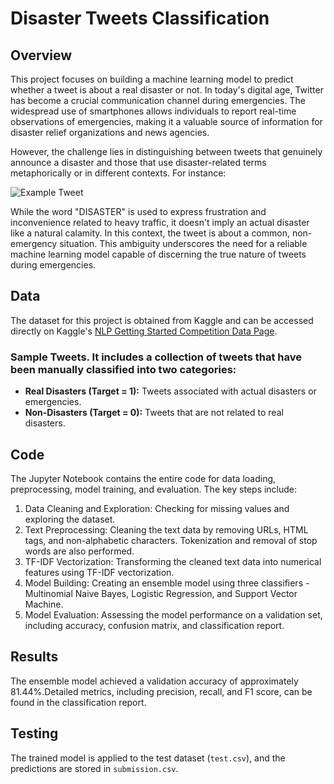 # Disaster Tweets Classification

## Overview
This project focuses on building a machine learning model to predict whether a tweet is about a real disaster or not. In today's digital age, Twitter has become a crucial communication channel during emergencies. The widespread use of smartphones allows individuals to report real-time observations of emergencies, making it a valuable source of information for disaster relief organizations and news agencies.

However, the challenge lies in distinguishing between tweets that genuinely announce a disaster and those that use disaster-related terms metaphorically or in different contexts. For instance:

![Example Tweet](https://imgur.com/a/ji0e6CM)

While the word "DISASTER" is used to express frustration and inconvenience related to heavy traffic, it doesn't imply an actual disaster like a natural calamity. In this context, the tweet is about a common, non-emergency situation. 
This ambiguity underscores the need for a reliable machine learning model capable of discerning the true nature of tweets during emergencies.

## Data
The dataset for this project is obtained from Kaggle and can be accessed directly on Kaggle's [NLP Getting Started Competition Data Page](https://www.kaggle.com/competitions/nlp-getting-started/data?select=train.csv).

### Sample Tweets. It includes a collection of tweets that have been manually classified into two categories:

- **Real Disasters (Target = 1):** Tweets associated with actual disasters or emergencies.
- **Non-Disasters (Target = 0):** Tweets that are not related to real disasters.


## Code
The Jupyter Notebook contains the entire code for data loading, preprocessing, model training, and evaluation. The key steps include:

1. Data Cleaning and Exploration: Checking for missing values and exploring the dataset.
2. Text Preprocessing: Cleaning the text data by removing URLs, HTML tags, and non-alphabetic characters. Tokenization and removal of stop words are also performed.
3. TF-IDF Vectorization: Transforming the cleaned text data into numerical features using TF-IDF vectorization.
4. Model Building: Creating an ensemble model using three classifiers - Multinomial Naive Bayes, Logistic Regression, and Support Vector Machine.
5. Model Evaluation: Assessing the model performance on a validation set, including accuracy, confusion matrix, and classification report.

## Results
The ensemble model achieved a validation accuracy of approximately 81.44%.Detailed metrics, including precision, recall, and F1 score, can be found in the classification report.

## Testing
The trained model is applied to the test dataset (`test.csv`), and the predictions are stored in `submission.csv`.



